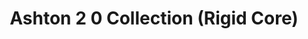 ﻿---
layout: collection
title: "Ashton 2 0 Collection (Rigid Core)"
collection: "Ashton 2 0"
subtype: "rigid-core"
---

